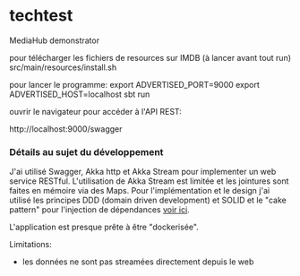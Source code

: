 # techtest

MediaHub demonstrator

pour télécharger les fichiers de resources sur IMDB (à lancer avant tout run)
src/main/resources/install.sh

pour lancer le programme:
export ADVERTISED_PORT=9000
export ADVERTISED_HOST=localhost
sbt run

ouvrir le navigateur pour accéder à l'API REST:

http://localhost:9000/swagger


### Détails au sujet du développement

J'ai utilisé Swagger, Akka http et Akka Stream pour implementer un web service RESTful.
L'utilisation de Akka Stream est limitée et les jointures sont faites en mémoire via des Maps.
Pour l'implémentation et le design j'ai utilisé les principes DDD (domain driven development) et SOLID et le "cake pattern" pour l'injection de dépendances [voir ici](https://www.infoq.com/fr/articles/cake-pattern-scala-explique-developpeurs-spring).

L'application est presque prête à être "dockerisée".

Limitations:
* les données ne sont pas streamées directement depuis le web

